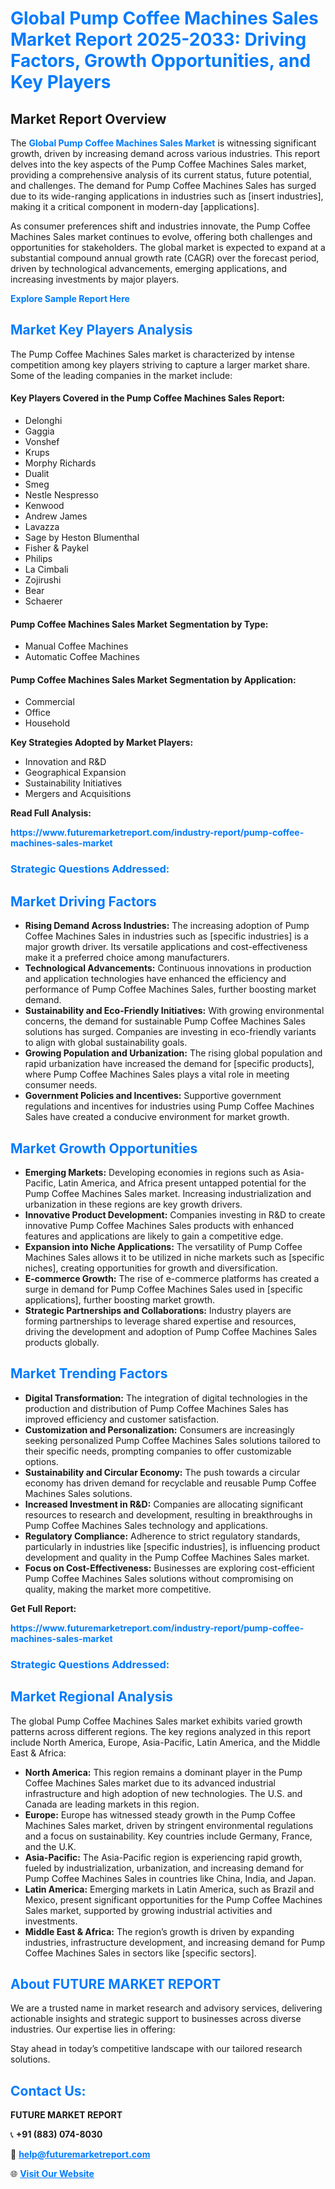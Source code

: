 <h1 style="color: #007BFF;">Global Pump Coffee Machines Sales Market Report 2025-2033: Driving Factors, Growth Opportunities, and Key Players</h1>

<section id="overview">
<h2>Market Report Overview</h2>
<p>The <a href="https://www.futuremarketreport.com/industry-report/pump-coffee-machines-sales-market" style="color: #007BFF; text-decoration: none;"><strong>Global Pump Coffee Machines Sales Market</strong></a> is witnessing significant growth, driven by increasing demand across various industries. This report delves into the key aspects of the Pump Coffee Machines Sales market, providing a comprehensive analysis of its current status, future potential, and challenges. The demand for Pump Coffee Machines Sales has surged due to its wide-ranging applications in industries such as [insert industries], making it a critical component in modern-day [applications].</p>
<p>As consumer preferences shift and industries innovate, the Pump Coffee Machines Sales market continues to evolve, offering both challenges and opportunities for stakeholders. The global market is expected to expand at a substantial compound annual growth rate (CAGR) over the forecast period, driven by technological advancements, emerging applications, and increasing investments by major players.</p>
</section>

<section id="overview">
<p><a href="https://www.futuremarketreport.com/request-sample/reportId=104880" style="color: #007BFF; text-decoration: none;"><strong>Explore Sample Report Here</strong></a></p>
</section>

<section id="key-players">
<h2 style="color: #007BFF;">Market Key Players Analysis</h2>
<p>The Pump Coffee Machines Sales market is characterized by intense competition among key players striving to capture a larger market share. Some of the leading companies in the market include:</p>
<h4>Key Players Covered in the Pump Coffee Machines Sales Report:</h4>
<ul><li>Delonghi</li><li>Gaggia</li><li>Vonshef</li><li>Krups</li><li>Morphy Richards</li><li>Dualit</li><li>Smeg</li><li>Nestle Nespresso</li><li>Kenwood</li><li>Andrew James</li><li>Lavazza</li><li>Sage by Heston Blumenthal</li><li>Fisher &amp; Paykel</li><li>Philips</li><li>La Cimbali</li><li>Zojirushi</li><li>Bear</li><li>Schaerer</li></ul>
<h4>Pump Coffee Machines Sales Market Segmentation by Type:</h4>
<ul><li>Manual Coffee Machines</li><li>Automatic Coffee Machines</li></ul>

<h4>Pump Coffee Machines Sales Market Segmentation by Application:</h4>
<ul><li>Commercial</li><li>Office</li><li>Household</li></ul>
<p><strong>Key Strategies Adopted by Market Players:</strong></p>
<ul>
<li>Innovation and R&D</li>
<li>Geographical Expansion</li>
<li>Sustainability Initiatives</li>
<li>Mergers and Acquisitions</li>
</ul>
</section>

<section>
<p><strong>Read Full Analysis: </strong></p><a href="https://www.futuremarketreport.com/industry-report/pump-coffee-machines-sales-market" style="color: #007BFF; text-decoration: none;"><strong>https://www.futuremarketreport.com/industry-report/pump-coffee-machines-sales-market</strong></a>
<h3 style="color: #007BFF;">Strategic Questions Addressed:</h3>
</section>

<section id="driving-factors">
<h2 style="color: #007BFF;">Market Driving Factors</h2>
<ul>
<li><strong>Rising Demand Across Industries:</strong> The increasing adoption of Pump Coffee Machines Sales in industries such as [specific industries] is a major growth driver. Its versatile applications and cost-effectiveness make it a preferred choice among manufacturers.</li>
<li><strong>Technological Advancements:</strong> Continuous innovations in production and application technologies have enhanced the efficiency and performance of Pump Coffee Machines Sales, further boosting market demand.</li>
<li><strong>Sustainability and Eco-Friendly Initiatives:</strong> With growing environmental concerns, the demand for sustainable Pump Coffee Machines Sales solutions has surged. Companies are investing in eco-friendly variants to align with global sustainability goals.</li>
<li><strong>Growing Population and Urbanization:</strong> The rising global population and rapid urbanization have increased the demand for [specific products], where Pump Coffee Machines Sales plays a vital role in meeting consumer needs.</li>
<li><strong>Government Policies and Incentives:</strong> Supportive government regulations and incentives for industries using Pump Coffee Machines Sales have created a conducive environment for market growth.</li>
</ul>
</section>

<section id="growth-opportunities">
<h2 style="color: #007BFF;">Market Growth Opportunities</h2>
<ul>
<li><strong>Emerging Markets:</strong> Developing economies in regions such as Asia-Pacific, Latin America, and Africa present untapped potential for the Pump Coffee Machines Sales market. Increasing industrialization and urbanization in these regions are key growth drivers.</li>
<li><strong>Innovative Product Development:</strong> Companies investing in R&D to create innovative Pump Coffee Machines Sales products with enhanced features and applications are likely to gain a competitive edge.</li>
<li><strong>Expansion into Niche Applications:</strong> The versatility of Pump Coffee Machines Sales allows it to be utilized in niche markets such as [specific niches], creating opportunities for growth and diversification.</li>
<li><strong>E-commerce Growth:</strong> The rise of e-commerce platforms has created a surge in demand for Pump Coffee Machines Sales used in [specific applications], further boosting market growth.</li>
<li><strong>Strategic Partnerships and Collaborations:</strong> Industry players are forming partnerships to leverage shared expertise and resources, driving the development and adoption of Pump Coffee Machines Sales products globally.</li>
</ul>
</section>

<section id="trending-factors">
<h2 style="color: #007BFF;">Market Trending Factors</h2>
<ul>
<li><strong>Digital Transformation:</strong> The integration of digital technologies in the production and distribution of Pump Coffee Machines Sales has improved efficiency and customer satisfaction.</li>
<li><strong>Customization and Personalization:</strong> Consumers are increasingly seeking personalized Pump Coffee Machines Sales solutions tailored to their specific needs, prompting companies to offer customizable options.</li>
<li><strong>Sustainability and Circular Economy:</strong> The push towards a circular economy has driven demand for recyclable and reusable Pump Coffee Machines Sales solutions.</li>
<li><strong>Increased Investment in R&D:</strong> Companies are allocating significant resources to research and development, resulting in breakthroughs in Pump Coffee Machines Sales technology and applications.</li>
<li><strong>Regulatory Compliance:</strong> Adherence to strict regulatory standards, particularly in industries like [specific industries], is influencing product development and quality in the Pump Coffee Machines Sales market.</li>
<li><strong>Focus on Cost-Effectiveness:</strong> Businesses are exploring cost-efficient Pump Coffee Machines Sales solutions without compromising on quality, making the market more competitive.</li>
</ul>
</section>

<section>
<p><strong>Get Full Report: </strong></p><a href="https://www.futuremarketreport.com/industry-report/pump-coffee-machines-sales-market" style="color: #007BFF; text-decoration: none;"><strong>https://www.futuremarketreport.com/industry-report/pump-coffee-machines-sales-market</strong></a>
<h3 style="color: #007BFF;">Strategic Questions Addressed:</h3>
</section>


<section id="regional-analysis">
<h2 style="color: #007BFF;">Market Regional Analysis</h2>
<p>The global Pump Coffee Machines Sales market exhibits varied growth patterns across different regions. The key regions analyzed in this report include North America, Europe, Asia-Pacific, Latin America, and the Middle East & Africa:</p>
<ul>
<li><strong>North America:</strong> This region remains a dominant player in the Pump Coffee Machines Sales market due to its advanced industrial infrastructure and high adoption of new technologies. The U.S. and Canada are leading markets in this region.</li>
<li><strong>Europe:</strong> Europe has witnessed steady growth in the Pump Coffee Machines Sales market, driven by stringent environmental regulations and a focus on sustainability. Key countries include Germany, France, and the U.K.</li>
<li><strong>Asia-Pacific:</strong> The Asia-Pacific region is experiencing rapid growth, fueled by industrialization, urbanization, and increasing demand for Pump Coffee Machines Sales in countries like China, India, and Japan.</li>
<li><strong>Latin America:</strong> Emerging markets in Latin America, such as Brazil and Mexico, present significant opportunities for the Pump Coffee Machines Sales market, supported by growing industrial activities and investments.</li>
<li><strong>Middle East & Africa:</strong> The region’s growth is driven by expanding industries, infrastructure development, and increasing demand for Pump Coffee Machines Sales in sectors like [specific sectors].</li>
</ul>
</section>

<footer>
<h2 style="color: #007BFF;">About FUTURE MARKET REPORT</h2>
<p>We are a trusted name in market research and advisory services, delivering actionable insights and strategic support to businesses across diverse industries. Our expertise lies in offering:</p>

<p>Stay ahead in today’s competitive landscape with our tailored research solutions.</p>

<h2 style="color: #007BFF;">Contact Us:</h2>
<p><strong>FUTURE MARKET REPORT</strong></p>
<p>📞 <strong>+91 (883) 074-8030</strong></p>
<p>📧 <strong><a href="mailto:help@futuremarketreport.com" style="color: #007BFF;">help@futuremarketreport.com</a></strong></p>
<p>🌐 <strong><a href="https://www.futuremarketreport.com/" style="color: #007BFF;">Visit Our Website</a></strong></p>
</footer>